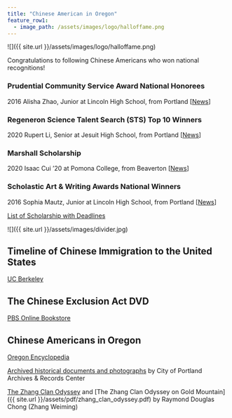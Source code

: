 ```yaml
---
title: "Chinese American in Oregon"
feature_row1:
  - image_path: /assets/images/logo/halloffame.png
---
```


![]({{ site.url }}/assets/images/logo/halloffame.png)

Congratulations to following Chinese Americans who won national recognitions!

### Prudential Community Service Award National Honorees

2016 Alisha Zhao, Junior at Lincoln High School, from Portland [[News](https://spirit.prudential.com/honoree/2016/or/alisha-zhao)]

### Regeneron Science Talent Search (STS) Top 10 Winners

2020 Rupert Li, Senior at Jesuit High School, from Portland [[News](https://www.societyforscience.org/press-release/virtual-regeneron-science-talent-search-2020-winners/)]

### Marshall Scholarship

2020 Isaac Cui ’20 at Pomona College, from Beaverton [[News](https://www.pomona.edu/news/2019/12/09-isaac-cui-20-awarded-prestigious-marshall-scholarship-study-uk)]

### Scholastic Art & Writing Awards National Winners

2016 Sophia Mautz, Junior at Lincoln High School, from Portland [[News](https://oomscholasticblog.com/post/scholastic-art-writing-awards-2016-national-winners-announced)]

[List of Scholarship with Deadlines](https://willamette.edu/offices/saga/students/external/index.html)

![]({{ site.url }}/assets/images/divider.jpg)

## Timeline of Chinese Immigration to the United States

[UC Berkeley](https://bancroft.berkeley.edu/collections/chinese-immigration-to-the-united-states-1884-1944/timeline.html)

## The Chinese Exclusion Act DVD

[PBS Online Bookstore](https://shop.pbs.org/WB0102.html)

## Chinese Americans in Oregon

[Oregon Encyclopedia](https://oregonencyclopedia.org/articles/chinese_americans_in_oregon/#.XSNxh-hKi71)

[Archived historical documents and photographs](https://efiles.portlandoregon.gov/Record?q=recAnyWord%3Achinese&sortBy=recCreatedOn&pagesize=100&filter=electronic ) by City of Portland Archives & Records Center

[The Zhang Clan Odyssey](https://www.mychinaroots.com/samples/zhang-odyssey/#1) and [The Zhang Clan Odyssey on Gold Mountain]({{ site.url }}/assets/pdf/zhang_clan_odyssey.pdf) by Raymond Douglas Chong (Zhang Weiming)
